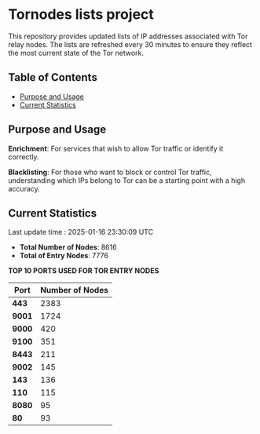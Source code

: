 # Tornodes lists project

This repository provides updated lists of IP addresses associated with Tor relay nodes. The lists are refreshed every 30 minutes to ensure they reflect the most current state of the Tor network.

## Table of Contents

- [Purpose and Usage](#purpose-and-usage)
- [Current Statistics](#current-statistics)


## Purpose and Usage

**Enrichment**: For services that wish to allow Tor traffic or identify it correctly.

**Blacklisting**: For those who want to block or control Tor traffic, understanding which IPs belong to Tor can be a starting point with a high accuracy.

## Current Statistics

Last update time : 2025-01-16 23:30:09 UTC

- **Total Number of Nodes**: 8616
- **Total of Entry Nodes**: 7776

**TOP 10 PORTS USED FOR TOR ENTRY NODES**

| **Port** | **Number of Nodes** |
|------|-----------------|
| **443**   | 2383  |
| **9001**   | 1724  |
| **9000**   | 420  |
| **9100**   | 351  |
| **8443**   | 211  |
| **9002**   | 145  |
| **143**   | 136  |
| **110**   | 115  |
| **8080**   | 95  |
| **80**   | 93  |

